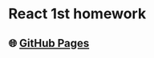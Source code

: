 # React 1st homework

## 🌐 [GitHub Pages](https://pawelpalasinski.github.io/goit-react-hw-01-components/)
